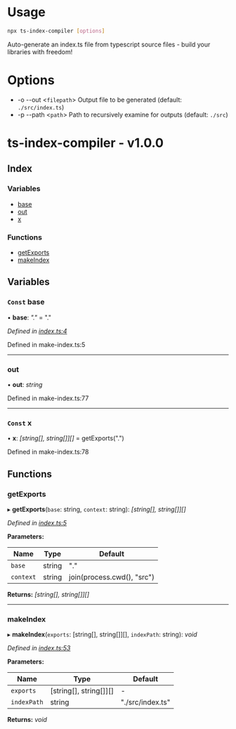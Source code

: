 
<a name="__climd"></a>

# Usage
```bash
npx ts-index-compiler [options]
```
Auto-generate an index.ts file from typescript source files - build your libraries with freedom!
# Options
* -o --out \<`filepath`> Output file to be generated (default: `./src/index.ts`)
* -p --path \<`path`> Path to recursively examine for outputs (default: `./src`)

<a name="_librarymd"></a>


# ts-index-compiler - v1.0.0

## Index

### Variables

* [base](#const-base)
* [out](#out)
* [x](#const-x)

### Functions

* [getExports](#getexports)
* [makeIndex](#makeindex)

## Variables

### `Const` base

• **base**: *"."* = "."

*Defined in [index.ts:4](https://github.com/rhdeck/ts-index-compiler/blob/dbded5e/src/index.ts#L4)*

Defined in make-index.ts:5

___

###  out

• **out**: *string*

Defined in make-index.ts:77

___

### `Const` x

• **x**: *[string[], string[]][]* = getExports(".")

Defined in make-index.ts:78

## Functions

###  getExports

▸ **getExports**(`base`: string, `context`: string): *[string[], string[]][]*

*Defined in [index.ts:5](https://github.com/rhdeck/ts-index-compiler/blob/dbded5e/src/index.ts#L5)*

**Parameters:**

Name | Type | Default |
------ | ------ | ------ |
`base` | string | "." |
`context` | string | join(process.cwd(), "src") |

**Returns:** *[string[], string[]][]*

___

###  makeIndex

▸ **makeIndex**(`exports`: [string[], string[]][], `indexPath`: string): *void*

*Defined in [index.ts:53](https://github.com/rhdeck/ts-index-compiler/blob/dbded5e/src/index.ts#L53)*

**Parameters:**

Name | Type | Default |
------ | ------ | ------ |
`exports` | [string[], string[]][] | - |
`indexPath` | string | "./src/index.ts" |

**Returns:** *void*
